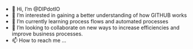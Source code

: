 - 👋 Hi, I’m @DIPdotIO
- 👀 I’m interested in gaining a better understanding of how GITHUB works  
- 🌱 I’m currently learning process flows and automated processes 
- 💞️ I’m looking to collaborate on new ways to increase efficiencies and improve business processes. 
- 📫 How to reach me ...

<!---
DIPdotIO/DIPdotIO is a ✨ special ✨ repository because its `README.md` (this file) appears on your GitHub profile.
You can click the Preview link to take a look at your changes.
--->
